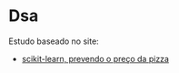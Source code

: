 # Dsa

Estudo baseado no site:

* [scikit-learn, prevendo o preço da pizza](https://www.datascienceacademy.com.br/path-player?courseid=python-fundamentos&unit=5af0d31c5e4cde45808b456aUnit)
